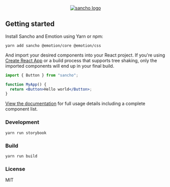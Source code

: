 <div align="center">
  <a href="https://sancho-ui.com/">
    <img alt="sancho logo"
    alt="Sancho is a responsive and accessible design system built with React, Typescript and Emotion. Named after the ever-faithful, hilariously acerbic sidekick of Don Quixote, Sancho is designed to help you no matter how quixotic your dreams may be."
     src="https://raw.githubusercontent.com/bmcmahen/sancho/theme/branding.jpg">
  </a>
</div>

## Getting started

Install Sancho and Emotion using Yarn or npm:

```
yarn add sancho @emotion/core @emotion/css
```

And import your desired components into your React project. If you're using [Create React App](https://github.com/facebook/create-react-app) or a build process that supports tree shaking, only the imported components will end up in your final build.

```jsx
import { Button } from "sancho";

function MyApp() {
  return <Button>Hello world</Button>;
}
```

[View the documentation](https://sancho-ui.com) for full usage details including a complete component list.

### Development

```
yarn run storybook
```

### Build

```
yarn run build
```

### License

MIT
